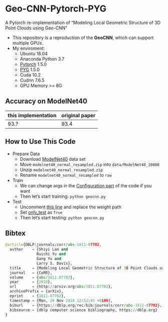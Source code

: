# Geo-CNN-Pytorch-PYG
A Pytorch re-implementation of “Modeling Local Geometric Structure of 3D Point Clouds using Geo-CNN”

- This repository is a reproduction of the **GeoCNN**, which can support multiple GPUs.
- My enviroment:
  - Ubuntu 18.04
  - Anaconda Python 3.7
  - [Pytorch](https://github.com/pytorch/pytorch) 1.5.0
  - [PYG](https://github.com/rusty1s/pytorch_geometric) 1.5.0
  - Cuda 10.2
  - Cudnn 7.6.5
  - GPU Memory >= 8G

## Accuracy on ModelNet40
|this implementation|original paper|
|---|---|
|93.?|93.4|

## How to Use This Code
- Prepare Data
  - Download [ModelNet40](https://shapenet.cs.stanford.edu/media/modelnet40_normal_resampled.zip) data set
  - Move `modelnet40_normal_resampled.zip` into `data/ModelNet40_10000`
  - Unzip `modelnet40_normal_resampled.zip`
  - Rename `modelnet40_normal_resampled` to `raw`
- Train
  - We can change args in the [Configuration part](https://github.com/cy69855522/Geo-CNN-Pytorch-PYG/blob/master/geocnn.py#L25) of the code if you want
  - Then let’s start training: `python geocnn.py`
- Test
  - Uncomment [this line](https://github.com/cy69855522/Geo-CNN-Pytorch-PYG/blob/master/geocnn.py#L248) and replace the weight path
  - Set [only_test](https://github.com/cy69855522/Geo-CNN-Pytorch-PYG/blob/master/geocnn.py#L40) as `True`
  - Then let’s start testing: `python geocnn.py`

## Bibtex
```python
@article{DBLP:journals/corr/abs-1811-07782,
  author    = {Shiyi Lan and
              Ruichi Yu and
              Gang Yu and
              Larry S. Davis},
  title     = {Modeling Local Geometric Structure of 3D Point Clouds using Geo-CNN},
  journal   = {CoRR},
  volume    = {abs/1811.07782},
  year      = {2018},
  url       = {http://arxiv.org/abs/1811.07782},
  archivePrefix = {arXiv},
  eprint    = {1811.07782},
  timestamp = {Mon, 26 Nov 2018 12:52:45 +0100},
  biburl    = {https://dblp.org/rec/bib/journals/corr/abs-1811-07782},
  bibsource = {dblp computer science bibliography, https://dblp.org}
}
```
